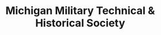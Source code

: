 ---
layout: repo
title: "Michigan Military Technical & Historical Society"
id: 3939
permalink: repos/3939/
---
